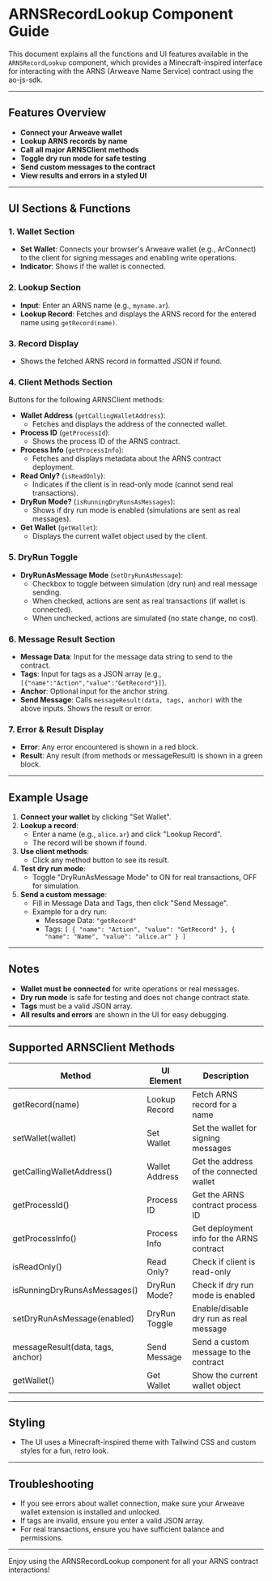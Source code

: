 # ARNSRecordLookup Component Guide

This document explains all the functions and UI features available in the `ARNSRecordLookup` component, which provides a Minecraft-inspired interface for interacting with the ARNS (Arweave Name Service) contract using the ao-js-sdk.

---

## Features Overview

- **Connect your Arweave wallet**
- **Lookup ARNS records by name**
- **Call all major ARNSClient methods**
- **Toggle dry run mode for safe testing**
- **Send custom messages to the contract**
- **View results and errors in a styled UI**

---

## UI Sections & Functions

### 1. Wallet Section
- **Set Wallet**: Connects your browser's Arweave wallet (e.g., ArConnect) to the client for signing messages and enabling write operations.
- **Indicator**: Shows if the wallet is connected.

### 2. Lookup Section
- **Input**: Enter an ARNS name (e.g., `myname.ar`).
- **Lookup Record**: Fetches and displays the ARNS record for the entered name using `getRecord(name)`.

### 3. Record Display
- Shows the fetched ARNS record in formatted JSON if found.

### 4. Client Methods Section
Buttons for the following ARNSClient methods:

- **Wallet Address** (`getCallingWalletAddress`):
  - Fetches and displays the address of the connected wallet.
- **Process ID** (`getProcessId`):
  - Shows the process ID of the ARNS contract.
- **Process Info** (`getProcessInfo`):
  - Fetches and displays metadata about the ARNS contract deployment.
- **Read Only?** (`isReadOnly`):
  - Indicates if the client is in read-only mode (cannot send real transactions).
- **DryRun Mode?** (`isRunningDryRunsAsMessages`):
  - Shows if dry run mode is enabled (simulations are sent as real messages).
- **Get Wallet** (`getWallet`):
  - Displays the current wallet object used by the client.

### 5. DryRun Toggle
- **DryRunAsMessage Mode** (`setDryRunAsMessage`):
  - Checkbox to toggle between simulation (dry run) and real message sending.
  - When checked, actions are sent as real transactions (if wallet is connected).
  - When unchecked, actions are simulated (no state change, no cost).

### 6. Message Result Section
- **Message Data**: Input for the message data string to send to the contract.
- **Tags**: Input for tags as a JSON array (e.g., `[{"name":"Action","value":"GetRecord"}]`).
- **Anchor**: Optional input for the anchor string.
- **Send Message**: Calls `messageResult(data, tags, anchor)` with the above inputs. Shows the result or error.

### 7. Error & Result Display
- **Error**: Any error encountered is shown in a red block.
- **Result**: Any result (from methods or messageResult) is shown in a green block.

---

## Example Usage

1. **Connect your wallet** by clicking "Set Wallet".
2. **Lookup a record**:
   - Enter a name (e.g., `alice.ar`) and click "Lookup Record".
   - The record will be shown if found.
3. **Use client methods**:
   - Click any method button to see its result.
4. **Test dry run mode**:
   - Toggle "DryRunAsMessage Mode" to ON for real transactions, OFF for simulation.
5. **Send a custom message**:
   - Fill in Message Data and Tags, then click "Send Message".
   - Example for a dry run:
     - Message Data: `"getRecord"`
     - Tags: `[ { "name": "Action", "value": "GetRecord" }, { "name": "Name", "value": "alice.ar" } ]`

---

## Notes
- **Wallet must be connected** for write operations or real messages.
- **Dry run mode** is safe for testing and does not change contract state.
- **Tags** must be a valid JSON array.
- **All results and errors** are shown in the UI for easy debugging.

---

## Supported ARNSClient Methods

| Method                          | UI Element         | Description                                              |
|----------------------------------|--------------------|----------------------------------------------------------|
| getRecord(name)                 | Lookup Record      | Fetch ARNS record for a name                             |
| setWallet(wallet)               | Set Wallet         | Set the wallet for signing messages                      |
| getCallingWalletAddress()       | Wallet Address     | Get the address of the connected wallet                  |
| getProcessId()                  | Process ID         | Get the ARNS contract process ID                         |
| getProcessInfo()                | Process Info       | Get deployment info for the ARNS contract                |
| isReadOnly()                    | Read Only?         | Check if client is read-only                             |
| isRunningDryRunsAsMessages()    | DryRun Mode?       | Check if dry run mode is enabled                         |
| setDryRunAsMessage(enabled)     | DryRun Toggle      | Enable/disable dry run as real message                   |
| messageResult(data, tags, anchor)| Send Message      | Send a custom message to the contract                    |
| getWallet()                     | Get Wallet         | Show the current wallet object                           |

---

## Styling
- The UI uses a Minecraft-inspired theme with Tailwind CSS and custom styles for a fun, retro look.

---

## Troubleshooting
- If you see errors about wallet connection, make sure your Arweave wallet extension is installed and unlocked.
- If tags are invalid, ensure you enter a valid JSON array.
- For real transactions, ensure you have sufficient balance and permissions.

---

Enjoy using the ARNSRecordLookup component for all your ARNS contract interactions! 